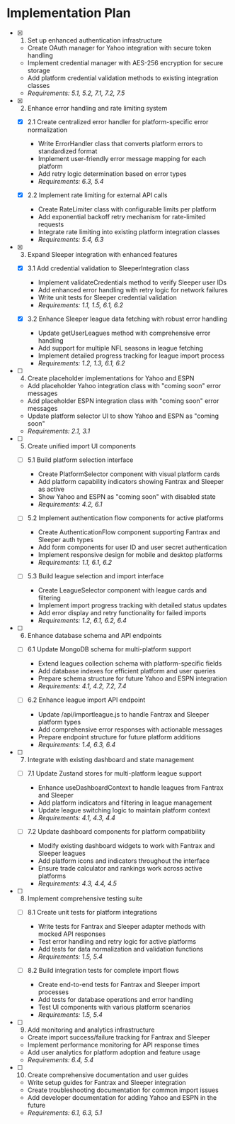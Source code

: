 # Implementation Plan

- [x] 1. Set up enhanced authentication infrastructure
  - Create OAuth manager for Yahoo integration with secure token handling
  - Implement credential manager with AES-256 encryption for secure storage
  - Add platform credential validation methods to existing integration classes
  - _Requirements: 5.1, 5.2, 7.1, 7.2, 7.5_

- [x] 2. Enhance error handling and rate limiting system
  - [x] 2.1 Create centralized error handler for platform-specific error normalization
    - Write ErrorHandler class that converts platform errors to standardized format
    - Implement user-friendly error message mapping for each platform
    - Add retry logic determination based on error types
    - _Requirements: 6.3, 5.4_

  - [x] 2.2 Implement rate limiting for external API calls
    - Create RateLimiter class with configurable limits per platform
    - Add exponential backoff retry mechanism for rate-limited requests
    - Integrate rate limiting into existing platform integration classes
    - _Requirements: 5.4, 6.3_

- [x] 3. Expand Sleeper integration with enhanced features
  - [x] 3.1 Add credential validation to SleeperIntegration class
    - Implement validateCredentials method to verify Sleeper user IDs
    - Add enhanced error handling with retry logic for network failures
    - Write unit tests for Sleeper credential validation
    - _Requirements: 1.1, 1.5, 6.1, 6.2_

  - [x] 3.2 Enhance Sleeper league data fetching with robust error handling
    - Update getUserLeagues method with comprehensive error handling
    - Add support for multiple NFL seasons in league fetching
    - Implement detailed progress tracking for league import process
    - _Requirements: 1.2, 1.3, 6.1, 6.2_

- [ ] 4. Create placeholder implementations for Yahoo and ESPN
  - Add placeholder Yahoo integration class with "coming soon" error messages
  - Add placeholder ESPN integration class with "coming soon" error messages
  - Update platform selector UI to show Yahoo and ESPN as "coming soon"
  - _Requirements: 2.1, 3.1_

- [ ] 5. Create unified import UI components
  - [ ] 5.1 Build platform selection interface
    - Create PlatformSelector component with visual platform cards
    - Add platform capability indicators showing Fantrax and Sleeper as active
    - Show Yahoo and ESPN as "coming soon" with disabled state
    - _Requirements: 4.2, 6.1_

  - [ ] 5.2 Implement authentication flow components for active platforms
    - Create AuthenticationFlow component supporting Fantrax and Sleeper auth types
    - Add form components for user ID and user secret authentication
    - Implement responsive design for mobile and desktop platforms
    - _Requirements: 1.1, 6.1, 6.2_

  - [ ] 5.3 Build league selection and import interface
    - Create LeagueSelector component with league cards and filtering
    - Implement import progress tracking with detailed status updates
    - Add error display and retry functionality for failed imports
    - _Requirements: 1.2, 6.1, 6.2, 6.4_

- [ ] 6. Enhance database schema and API endpoints
  - [ ] 6.1 Update MongoDB schema for multi-platform support
    - Extend leagues collection schema with platform-specific fields
    - Add database indexes for efficient platform and user queries
    - Prepare schema structure for future Yahoo and ESPN integration
    - _Requirements: 4.1, 4.2, 7.2, 7.4_

  - [ ] 6.2 Enhance league import API endpoint
    - Update /api/importleague.js to handle Fantrax and Sleeper platform types
    - Add comprehensive error responses with actionable messages
    - Prepare endpoint structure for future platform additions
    - _Requirements: 1.4, 6.3, 6.4_

- [ ] 7. Integrate with existing dashboard and state management
  - [ ] 7.1 Update Zustand stores for multi-platform league support
    - Enhance useDashboardContext to handle leagues from Fantrax and Sleeper
    - Add platform indicators and filtering in league management
    - Update league switching logic to maintain platform context
    - _Requirements: 4.1, 4.3, 4.4_

  - [ ] 7.2 Update dashboard components for platform compatibility
    - Modify existing dashboard widgets to work with Fantrax and Sleeper leagues
    - Add platform icons and indicators throughout the interface
    - Ensure trade calculator and rankings work across active platforms
    - _Requirements: 4.3, 4.4, 4.5_

- [ ] 8. Implement comprehensive testing suite
  - [ ] 8.1 Create unit tests for platform integrations
    - Write tests for Fantrax and Sleeper adapter methods with mocked API responses
    - Test error handling and retry logic for active platforms
    - Add tests for data normalization and validation functions
    - _Requirements: 1.5, 5.4_

  - [ ] 8.2 Build integration tests for complete import flows
    - Create end-to-end tests for Fantrax and Sleeper import processes
    - Add tests for database operations and error handling
    - Test UI components with various platform scenarios
    - _Requirements: 1.5, 5.4_

- [ ] 9. Add monitoring and analytics infrastructure
  - Create import success/failure tracking for Fantrax and Sleeper
  - Implement performance monitoring for API response times
  - Add user analytics for platform adoption and feature usage
  - _Requirements: 6.4, 5.4_

- [ ] 10. Create comprehensive documentation and user guides
  - Write setup guides for Fantrax and Sleeper integration
  - Create troubleshooting documentation for common import issues
  - Add developer documentation for adding Yahoo and ESPN in the future
  - _Requirements: 6.1, 6.3, 5.1_